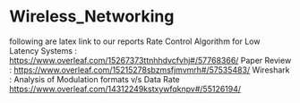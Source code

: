 # Wireless_Networking
following are latex link to our reports 
Rate Control Algorithm for Low Latency Systems : https://www.overleaf.com/15267373ttnhhdvcfvhj#/57768366/
Paper Review : https://www.overleaf.com/15215278sbzmsfjmvmrh#/57535483/
Wireshark : Analysis of Modulation formats v/s Data Rate https://www.overleaf.com/14312249kstxywfqknpv#/55126194/
